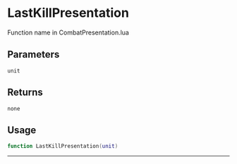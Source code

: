 # LastKillPresentation
Function name in CombatPresentation.lua
## Parameters
`unit`
## Returns
`none`
## Usage
```lua
function LastKillPresentation(unit)
```
---
